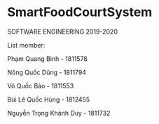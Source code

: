 # SmartFoodCourtSystem
SOFTWARE ENGINEERING 2019-2020

List member: 

Phạm Quang Bình - 1811578 

Nông Quốc Dũng - 1811794 

Võ Quốc Bảo - 1811553 

Bùi Lê Quốc Hùng - 1812455 

Nguyễn Trọng Khánh Duy - 1811732 
